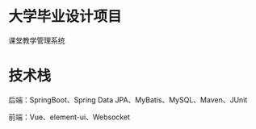 # 大学毕业设计项目
课堂教学管理系统

# 技术栈
后端：SpringBoot、Spring Data JPA、MyBatis、MySQL、Maven、JUnit

前端：Vue、element-ui、Websocket


